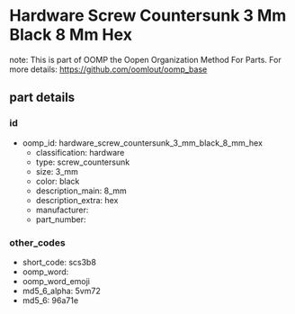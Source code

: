 # Hardware Screw Countersunk 3 Mm Black 8 Mm Hex  

note: This is part of OOMP the Oopen Organization Method For Parts. For more details: https://github.com/oomlout/oomp_base

##  part details





### id
* oomp_id: hardware_screw_countersunk_3_mm_black_8_mm_hex
  * classification: hardware
  * type: screw_countersunk
  * size: 3_mm
  * color: black
  * description_main: 8_mm
  * description_extra: hex
  * manufacturer: 
  * part_number: 

### other_codes
* short_code: scs3b8
* oomp_word: 
* oomp_word_emoji 
* md5_6_alpha: 5vm72
* md5_6: 96a71e